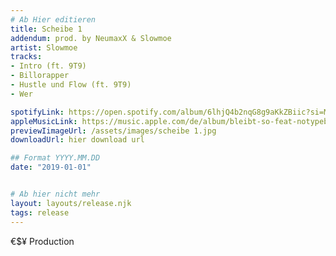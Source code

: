 ```yaml
---
# Ab Hier editieren
title: Scheibe 1
addendum: prod. by NeumaxX & Slowmoe
artist: Slowmoe
tracks:
- Intro (ft. 9T9)
- Billorapper
- Hustle und Flow (ft. 9T9)
- Wer

spotifyLink: https://open.spotify.com/album/6lhjQ4b2nqG8g9aKkZBiic?si=MLriiaBiR4WYk7kzy3quNw
appleMusicLink: https://music.apple.com/de/album/bleibt-so-feat-notypebeats-single/1625719403
previewIimageUrl: /assets/images/scheibe 1.jpg
downloadUrl: hier download url

## Format YYYY.MM.DD
date: "2019-01-01"


# Ab hier nicht mehr
layout: layouts/release.njk
tags: release
---
```


€$¥ Production